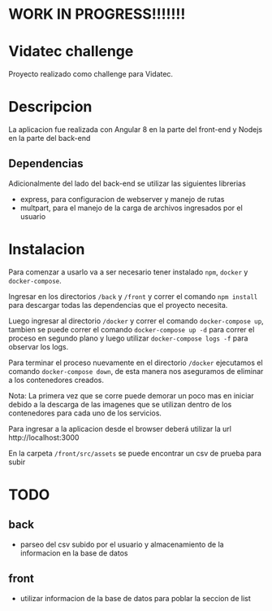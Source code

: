 # WORK IN PROGRESS!!!!!!!

# Vidatec challenge
Proyecto realizado como challenge para Vidatec. 

# Descripcion
La aplicacion fue realizada con Angular 8 en la parte del front-end y Nodejs en la parte del back-end

## Dependencias
Adicionalmente del lado del back-end se utilizar las siguientes librerias

- express, para configuracion de webserver y manejo de rutas
- multpart, para el manejo de la carga de archivos ingresados por el usuario

# Instalacion
Para comenzar a usarlo va a ser necesario tener instalado `npm`, `docker` y `docker-compose`.

Ingresar en los directorios `/back` y `/front` y correr el comando `npm install` para descargar todas las dependencias que el proyecto necesita.

Luego ingresar al directorio `/docker` y correr el comando `docker-compose up`, tambien se puede correr el comando `docker-compose up -d` para correr el proceso en segundo plano y luego utilizar `docker-compose logs -f` para observar los logs.

Para terminar el proceso nuevamente en el directorio `/docker` ejecutamos el comando `docker-compose down`, de esta manera nos aseguramos de eliminar a los contenedores creados.

Nota: La primera vez que se corre puede demorar un poco mas en iniciar debido a la descarga de las imagenes que se utilizan dentro de los contenedores para cada uno de los servicios.

Para ingresar a la aplicacion desde el browser deberá utilizar la url http://localhost:3000

En la carpeta `/front/src/assets` se puede encontrar un csv de prueba para subir

# TODO
## back
- parseo del csv subido por el usuario y almacenamiento de la informacion en la base de datos

## front
- utilizar informacion de la base de datos para poblar la seccion de list

